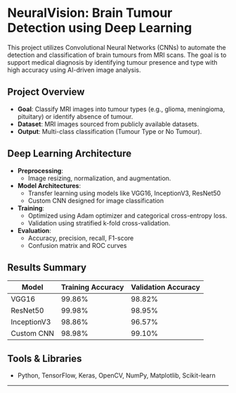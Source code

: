 
# NeuralVision: Brain Tumour Detection using Deep Learning

This project utilizes Convolutional Neural Networks (CNNs) to automate the detection and classification of brain tumours from MRI scans. The goal is to support medical diagnosis by identifying tumour presence and type with high accuracy using AI-driven image analysis.

## Project Overview

- **Goal**: Classify MRI images into tumour types (e.g., glioma, meningioma, pituitary) or identify absence of tumour.
- **Dataset**: MRI images sourced from publicly available datasets.
- **Output**: Multi-class classification (Tumour Type or No Tumour).

## Deep Learning Architecture

- **Preprocessing**:
  - Image resizing, normalization, and augmentation.
- **Model Architectures**:
  - Transfer learning using models like VGG16, InceptionV3, ResNet50
  - Custom CNN designed for image classification
- **Training**:
  - Optimized using Adam optimizer and categorical cross-entropy loss.
  - Validation using stratified k-fold cross-validation.
- **Evaluation**:
  - Accuracy, precision, recall, F1-score
  - Confusion matrix and ROC curves

## Results Summary

| Model         | Training Accuracy | Validation Accuracy |
|---------------|-------------------|---------------------|
| VGG16         | 99.86%            | 98.82%              |
| ResNet50      | 99.98%            | 98.95%              |
| InceptionV3   | 98.86%            | 96.57%              |
| Custom CNN    | 98.98%            | 99.10%              |


## Tools & Libraries

- Python, TensorFlow, Keras, OpenCV, NumPy, Matplotlib, Scikit-learn

---

